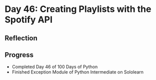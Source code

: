 # Day 46: Creating Playlists with the Spotify API

## Reflection
  

## Progress
  - Completed Day 46 of 100 Days of Python
  - Finished Exception Module of Python Intermediate on Sololearn
